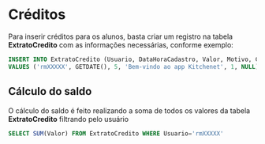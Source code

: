 # Créditos

Para inserir créditos para os alunos, basta criar um registro na tabela **ExtratoCredito** com as informações necessárias, conforme exemplo:

```sql
INSERT INTO ExtratoCredito (Usuario, DataHoraCadastro, Valor, Motivo, CodigoUsuarioCadastro, CodigoPedido)
VALUES ('rmXXXXX', GETDATE(), 5, 'Bem-vindo ao app Kitchenet', 1, NULL);
```

## Cálculo do saldo

O cálculo do saldo é feito realizando a soma de todos os valores da tabela **ExtratoCredito** filtrando pelo usuário

```sql
SELECT SUM(Valor) FROM ExtratoCredito WHERE Usuario='rmXXXXX'
```
